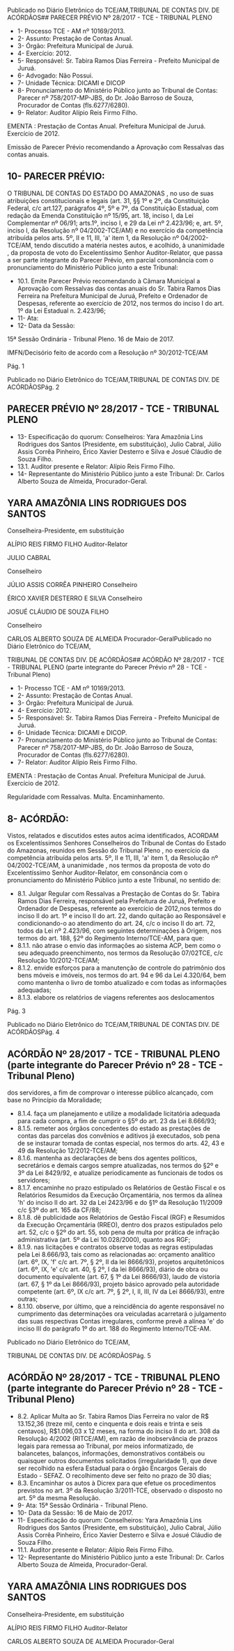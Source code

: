 Publicado  no  Diário Eletrônico do TCE/AM,TRIBUNAL DE CONTAS DIV. DE  ACÓRDÃOS## PARECER PRÉVIO Nº 28/2017 - TCE - TRIBUNAL PLENO

- 1- Processo TCE - AM nº 10169/2013.
- 2- Assunto: Prestação de Contas Anual.
- 3- Órgão: Prefeitura Municipal de Juruá.
- 4- Exercício: 2012.
- 5- Responsável: Sr. Tabira Ramos Dias Ferreira - Prefeito Municipal de Juruá.
- 6- Advogado: Não Possui.
- 7- Unidade Técnica: DICAMI e DICOP
- 8- Pronunciamento  do Ministério  Público  junto  ao Tribunal  de Contas: Parecer  nº 758/2017-MP-JBS, do Dr. João Barroso de Souza, Procurador de Contas (fls.6277/6280).
- 9- Relator: Auditor Alípio Reis Firmo Filho.

EMENTA : Prestação  de  Contas  Anual.  Prefeitura Municipal de Juruá. Exercício de 2012.

Emissão de Parecer Prévio recomendando a Aprovação com Ressalvas das contas anuais.

## 10-  PARECER PRÉVIO:

O  TRIBUNAL  DE  CONTAS  DO  ESTADO  DO  AMAZONAS ,  no  uso  de  suas atribuições  constitucionais  e  legais  (art.  31,  §§  1º  e  2º,  da  Constituição  Federal,  c/c art.127,  parágrafos  4º,  5º  e  7º,  da  Constituição  Estadual,  com  redação  da  Emenda Constituição nº 15/95, art. 18, inciso I, da Lei Complementar nº 06/91; arts.1º, inciso I, e 29  da  Lei  nº  2.423/96;  e,  art.  5º,  inciso  I,  da  Resolução  nº  04/2002-TCE/AM)  e  no exercício da competência atribuída pelos arts. 5º, II e 11, III, 'a' item 1, da Resolução nº 04/2002-TCE/AM, tendo discutido a matéria nestes autos, e acolhido, à unanimidade , da proposta  de  voto  do  Excelentíssimo  Senhor  Auditor-Relator,  que  passa  a  ser  parte integrante  do  Parecer  Prévio, em  parcial  consonância com  o  pronunciamento  do Ministério Público junto a este Tribunal:

- 10.1. Emite Parecer Prévio recomendando à Câmara Municipal a Aprovação com Ressalvas das contas anuais do Sr. Tabira Ramos Dias Ferreira na  Prefeitura  Municipal de Juruá, Prefeito e Ordenador de Despesas, referente ao exercício de 2012, nos termos do inciso I do art. 1º da Lei Estadual n.  2.423/96;
- 11- Ata:
- 12- Data da Sessão:

15ª Sessão Ordinária - Tribunal Pleno. 16 de Maio de 2017.

IMFN/Decisório feito de acordo com a Resolução nº 30/2012-TCE/AM

Pág. 1

Publicado  no  Diário Eletrônico do TCE/AM,TRIBUNAL DE CONTAS DIV. DE  ACÓRDÃOSPág. 2

## PARECER PRÉVIO Nº 28/2017 - TCE - TRIBUNAL PLENO

- 13-  Especificação do quorum: Conselheiros: Yara Amazônia Lins Rodrigues dos Santos (Presidente, em substituição),  Julio Cabral, Júlio  Assis Corrêa Pinheiro, Érico Xavier Desterro e Silva e Josué Cláudio de Souza Filho.
- 13.1. Auditor presente e Relator: Alípio Reis Firmo Filho.
- 14-  Representante  do  Ministério  Público  junto  a  este Tribunal: Dr. Carlos  Alberto Souza de Almeida, Procurador-Geral.

## YARA AMAZÔNIA LINS RODRIGUES DOS SANTOS

Conselheira-Presidente, em substituição

ALÍPIO REIS FIRMO FILHO Auditor-Relator

JULIO CABRAL

Conselheiro

JÚLIO ASSIS CORRÊA PINHEIRO Conselheiro

ÉRICO XAVIER DESTERRO E SILVA Conselheiro

JOSUÉ CLÁUDIO DE SOUZA FILHO

Conselheiro

CARLOS ALBERTO SOUZA DE ALMEIDA Procurador-GeralPublicado  no  Diário Eletrônico do TCE/AM,

TRIBUNAL DE CONTAS DIV. DE  ACÓRDÃOS## ACÓRDÃO Nº 28/2017 - TCE - TRIBUNAL PLENO (parte integrante do Parecer Prévio  nº 28 - TCE - Tribunal Pleno)

- 1- Processo TCE - AM nº 10169/2013.
- 2- Assunto: Prestação de Contas Anual.
- 3- Órgão: Prefeitura Municipal de Juruá.
- 4- Exercício: 2012.
- 5- Responsável: Sr. Tabira Ramos Dias Ferreira - Prefeito Municipal de Juruá.
- 6- Unidade Técnica: DICAMI e DICOP.
- 7-  Pronunciamento  do Ministério Público  junto  ao Tribunal  de  Contas: Parecer  nº 758/2017-MP-JBS, do Dr. João Barroso de Souza, Procurador de Contas (fls.6277/6280).
- 7- Relator: Auditor Alípio Reis Firmo Filho.

EMENTA : Prestação  de  Contas  Anual.  Prefeitura Municipal de Juruá. Exercício de 2012.

Regularidade com Ressalvas. Multa. Encaminhamento.

## 8- ACÓRDÃO:

Vistos, relatados e discutidos estes autos acima identificados, ACORDAM os Excelentíssimos Senhores Conselheiros do Tribunal de Contas do Estado do Amazonas, reunidos em Sessão do Tribunal Pleno , no exercício da competência atribuída pelos arts. 5º,  II e 11,  III, 'a' item 1, da Resolução nº 04/2002-TCE/AM, à unanimidade , nos termos da proposta de voto do Excelentíssimo Senhor Auditor-Relator, em consonância com o pronunciamento do Ministério Público junto a este Tribunal, no sentido de:

- 8.1. Julgar  Regular  com  Ressalvas a  Prestação  de  Contas  do  Sr. Tabira Ramos  Dias  Ferreira,  responsável  pela  Prefeitura  de  Juruá,  Prefeito  e Ordenador de Despesas, referente ao exercício de 2012,nos termos do inciso II do art. 1º e inciso II do art. 22, dando quitação ao Responsável e condicionando-o ao atendimento do art. 24, c/c o inciso II do art. 72, todos da Lei nº 2.423/96, com seguintes determinações à Origem, nos termos do art. 188, §2º do Regimento Interno/TCE-AM, para que:
- 8.1.1. não atrase o envio das informações ao sistema ACP, bem como o seu adequado preenchimento, nos termos da Resolução 07/02TCE, c/c Resolução 10/2012-TCE/AM;
- 8.1.2. envide  esforços  para  a  manutenção  de  controle  do  patrimônio dos  bens  móveis  e  imóveis,  nos  termos  do  art.  94  e  96   da  Lei 4.320/64, bem como mantenha o livro de tombo atualizado e com todas as informações adequadas;
- 8.1.3. elabore  os  relatórios  de  viagens  referentes  aos  deslocamentos

Pág. 3

Publicado  no  Diário Eletrônico do TCE/AM,TRIBUNAL DE CONTAS DIV. DE  ACÓRDÃOSPág. 4

## ACÓRDÃO Nº 28/2017 - TCE - TRIBUNAL PLENO (parte integrante do Parecer Prévio  nº 28 - TCE - Tribunal Pleno)

dos servidores, a fim de comprovar o interesse público alcançado, com base no Princípio da Moralidade;

- 8.1.4. faça um planejamento e utilize a modalidade licitatória adequada para cada compra, a fim de cumprir o §5º do art. 23 da Lei 8.666/93;
- 8.1.5. remeter  aos  órgãos  concedentes  do  estado  as  prestações  de contas  das  parcelas  dos convênios  e  aditivos  já  executados,  sob pena  de  se  instaurar  tomada  de  contas  especial,  nos  termos  do arts. 42, 43 e 49 da Resolução 12/2012-TCE/AM;
- 8.1.6. mantenha as declarações de bens dos agentes políticos, secretários e demais cargos sempre atualizadas, nos termos do §2º e  3º  da  Lei  8429/92,  e  atualize  periodicamente  as  funcionais  de todos os servidores;
- 8.1.7. encaminhe no prazo estipulado os Relatórios de Gestão Fiscal e os  Relatórios  Resumidos  da  Execução Orçamentária,  nos  termos da  alínea  'h'  do  inciso  II  do  art.  32  da  Lei  2423/96  e  do   §1º  da Resolução 11/2009 c/c §3º do art. 165 da CF/88;
- 8.1.8. dê publicidade aos Relatórios de Gestão Fiscal (RGF) e Resumidos da Execução Orçamentária (RREO), dentro dos prazos estipulados pelo art. 52, c/c o §2º do art. 55, sob pena de multa por prática  de  infração  administrativa  (art.  5º  da  Lei  10.028/2000), quanto aos RGF;
- 8.1.9. nas  licitações  e contratos  observe  todas  as  regras  estipuladas pela Lei 8.666/93, tais como  as  relacionadas  ao:  orçamento analítico (art. 6º, IX, 'f' c/c art. 7º, § 2º, II da lei 8666/93), projetos arquitetônicos  (art.  6º,  IX,  'e'  c/c  art.  40,  §  2º,  I  da  lei  8666/93), diário  de  obra  ou  documento  equivalente  (art.  67,  §  1º  da  Lei 8666/93),  laudo  de  vistoria  (art.  67,  §  1º  da  Lei  8666/93),  projeto básico aprovado pela autoridade competente (art. 6º, IX c/c art. 7º, § 2º, I, II, III, IV da Lei 8666/93), entre outras;
- 8.1.10. observe, por último, que a reincidência do agente responsável no cumprimento das determinações ora veiculadas acarretará o julgamento  das  suas  respectivas Contas  irregulares,  conforme prevê  a  alínea  'e'  do  inciso  III  do  parágrafo  1º  do  art.  188  do Regimento Interno/TCE-AM.

Publicado  no  Diário Eletrônico do TCE/AM,

TRIBUNAL DE CONTAS DIV. DE  ACÓRDÃOSPág. 5

## ACÓRDÃO Nº 28/2017 - TCE - TRIBUNAL PLENO (parte integrante do Parecer Prévio  nº 28 - TCE - Tribunal Pleno)

- 8.2. Aplicar  Multa ao Sr.  Tabira  Ramos  Dias  Ferreira no  valor  de  R$ 13.152,36  (treze  mil,  cento  e  cinquenta  e  dois  reais  e  trinta  e  seis centavos), R$1.096,03 x 12 meses, na forma do inciso II do art. 308 da Resolução  4/2002  (RITCE/AM),  em  razão  de  inobservância  de  prazos legais para remessa ao Tribunal, por meios informatizado, de balancetes, balanços,  informações,  demonstrativos  contábeis  ou  quaisquer  outros documentos  solicitados  (irregularidade  1),  que  deve  ser  recolhido  na esfera  Estadual  para  o  órgão  Encargos  Gerais  do  Estado  -  SEFAZ.  O recolhimento deve ser feito no prazo de 30 dias;
- 8.3. Encaminhar os  autos  à  Dicrex  para  que  efetue  os  procedimentos previstos no art. 3º da Resolução 3/2011-TCE, observado o disposto no art. 5º da mesma Resolução.
- 9- Ata: 15ª Sessão Ordinária - Tribunal Pleno.
- 10- Data da Sessão: 16 de Maio de 2017.
- 11- Especificação do quorum: Conselheiros: Yara Amazônia Lins Rodrigues dos Santos (Presidente, em substituição), Julio Cabral, Júlio  Assis Corrêa Pinheiro, Érico Xavier Desterro e Silva e Josué Cláudio de Souza Filho.
- 11.1. Auditor presente e Relator: Alípio Reis Firmo Filho.
- 12-  Representante  do  Ministério  Público  junto  a  este Tribunal: Dr. Carlos  Alberto Souza de Almeida, Procurador-Geral.

## YARA AMAZÔNIA LINS RODRIGUES DOS SANTOS

Conselheira-Presidente, em substituição

ALÍPIO REIS FIRMO FILHO Auditor-Relator

CARLOS ALBERTO SOUZA DE ALMEIDA Procurador-Geral